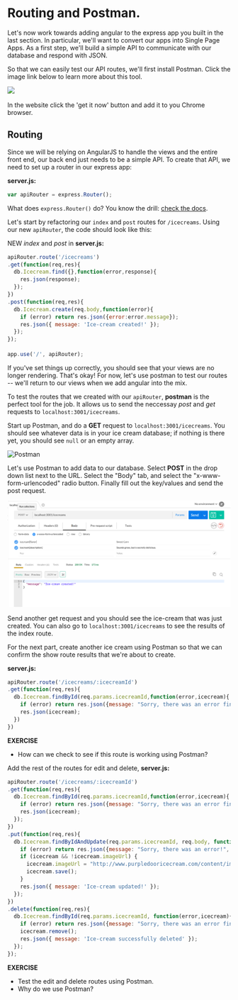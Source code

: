 # Routing and Postman.

Let's now work towards adding angular to the express app you built in the last section. In particular, we'll want to convert our apps into Single Page Apps. As a first step, we'll build a simple API to communicate with our database and respond with JSON.

So that we can easily test our API routes, we'll first install Postman. Click the image link below to learn more about this tool.

[![](https://www.getpostman.com/img-rebrand/logo.png)](https://www.getpostman.com/)

In the website click the 'get it now' button and add it to you Chrome browser.

## Routing

Since we will be relying on AngularJS to handle the views and the entire front end, our back end just needs to be a simple API. To create that API, we need to set up a router in our express app:

**server.js:**

```javascript
var apiRouter = express.Router();
```

What does `express.Router()` do? You know the drill: [check the docs](http://expressjs.com/guide/routing.html#express-router).

Let's start by refactoring our `index` and `post` routes for `/icecreams`. Using our new `apiRouter`, the code should look like this:

NEW *index* and *post* in **server.js:**

```javascript
apiRouter.route('/icecreams')
.get(function(req,res){
  db.Icecream.find({},function(error,response){
    res.json(response);
  });
})
.post(function(req,res){
  db.Icecream.create(req.body,function(error){
    if (error) return res.json({error:error.message});
    res.json({ message: 'Ice-cream created!' });
  });
});

app.use('/', apiRouter);
```

If you've set things up correctly, you should see that your views are no longer rendering. That's okay! For now, let's use postman to test our routes -- we'll return to our views when we add angular into the mix.

To test the routes that we created with our `apiRouter`, **postman** is the perfect tool for the job. It allows us to send the neccessay *post* and *get* requests to `localhost:3001/icecreams`.

Start up Postman, and do a **GET** request to `localhost:3001/icecreams`. You should see whatever data is in your ice cream database; if nothing is there yet, you should see `null` or an empty array.

![Postman](https://i.gyazo.com/716546ea6a841a699a81c73c3fae89f9.png)

Let's use Postman to add data to our database. Select **POST** in the drop down list next to the URL.  Select the "Body" tab, and select the "x-www-form-urlencoded" radio button. Finally fill out the key/values and send the post request.

![Post](./examples/images/postman_post.png)

Send another get request and you should see the ice-cream that was just created. You can also go to `localhost:3001/icecreams` to see the results of the index route.

For the next part, create another ice cream using Postman so that we can confirm the show route results that we're about to create.

**server.js:**

```javascript
apiRouter.route('/icecreams/:icecreamId')
.get(function(req,res){
  db.Icecream.findById(req.params.icecreamId,function(error,icecream){
    if (error) return res.json({message: "Sorry, there was an error finding that ice-cream!", error: error});
    res.json(icecream);
  })
})

```

**EXERCISE**

* How can we check to see if this route is working using Postman?

Add the rest of the routes for edit and delete,  **server.js:**

```javascript
apiRouter.route('/icecreams/:icecreamId')
.get(function(req,res){
  db.Icecream.findById(req.params.icecreamId,function(error,icecream){
    if (error) return res.json({message: "Sorry, there was an error finding that ice-cream!", error: error});
    res.json(icecream);
  });
})
.put(function(req,res){
  db.Icecream.findByIdAndUpdate(req.params.icecreamId, req.body, function(error,icecream){
    if (error) return res.json({message: "Sorry, there was an error!", error: error});
    if (icecream && !icecream.imageUrl) {
      icecream.imageUrl = "http://www.purpledooricecream.com/content/images/mystery-icecream_website(1).jpg";
      icecream.save();
    }
    res.json({ message: 'Ice-cream updated!' });
  });
})
.delete(function(req,res){
  db.Icecream.findById(req.params.icecreamId, function(error,icecream){
    if (error) return res.json({message: "Sorry, there was an error finding that ice-cream!", error: error});
    icecream.remove();
    res.json({ message: 'Ice-cream successfully deleted' });
  });
});
```

**EXERCISE**

* Test the edit and delete routes using Postman.
* Why do we use Postman?
